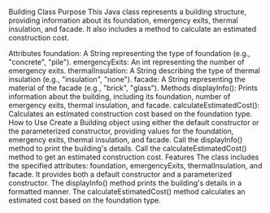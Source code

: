 Building Class
Purpose
This Java class represents a building structure, providing information about its foundation, emergency exits, thermal insulation, and facade. It also includes a method to calculate an estimated construction cost.

Attributes
foundation: A String representing the type of foundation (e.g., "concrete", "pile").
emergencyExits: An int representing the number of emergency exits.
thermalInsulation: A String describing the type of thermal insulation (e.g., "insulation", "none").
facade: A String representing the material of the facade (e.g., "brick", "glass").
Methods
displayInfo(): Prints information about the building, including its foundation, number of emergency exits, thermal insulation, and facade.
calculateEstimatedCost(): Calculates an estimated construction cost based on the foundation type.
How to Use
Create a Building object using either the default constructor or the parameterized constructor, providing values for the foundation, emergency exits, thermal insulation, and facade.
Call the displayInfo() method to print the building's details.
Call the calculateEstimatedCost() method to get an estimated construction cost.
Features
The class includes the specified attributes: foundation, emergencyExits, thermalInsulation, and facade.
It provides both a default constructor and a parameterized constructor.
The displayInfo() method prints the building's details in a formatted manner.
The calculateEstimatedCost() method calculates an estimated cost based on the foundation type.

